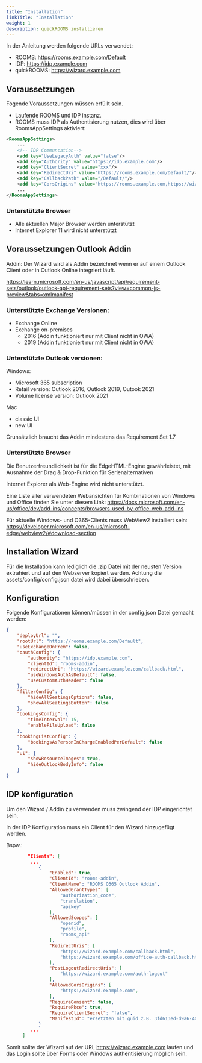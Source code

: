```yaml
---
title: "Installation"
linkTitle: "Installation"
weight: 1 
description: quickROOMS installieren
---
```


In der Anleitung werden folgende URLs verwendet:

- ROOMS: https://rooms.example.com/Default
- IDP: https://idp.example.com
- quickROOMS: https://wizard.example.com

## Voraussetzungen

Fogende Voraussetzungen müssen erfüllt sein.
- Laufende ROOMS und IDP instanz. 
- ROOMS muss IDP als Authentisierung nutzen, dies wird über RoomsAppSettings aktiviert:

```xml
<RoomsAppSettings>
	...
	<!-- IDP Communcation-->
	<add key="UseLegacyAuth" value="false"/>
	<add key="Authority" value="https://idp.example.com"/>
	<add key="ClientSecret" value="xxx"/>
	<add key="RedirectUri" value="https://rooms.example.com/Default/"/>
	<add key="CallbackPath" value="/Default/"/>
	<add key="CorsOrigins" value="https://rooms.example.com,https://wizard.example.com,https://idp.example.com" />
	...
</RoomsAppSettings>
```

### Unterstützte Browser

- Alle aktuellen Major Browser werden unterstützt
- Internet Explorer 11 wird nicht unterstützt

## Voraussetzungen Outlook Addin

Addin: Der Wizard wird als Addin bezeichnet wenn er auf einem Outlook Client oder in Outlook Online integriert läuft.

https://learn.microsoft.com/en-us/javascript/api/requirement-sets/outlook/outlook-api-requirement-sets?view=common-js-preview&tabs=xmlmanifest

### Unterstützte Exchange Versionen:

- Exchange Online
- Exchange on-premises 	
  - 2016 (Addin funktioniert nur mit Client nicht in OWA)
  - 2019 (Addin funktioniert nur mit Client nicht in OWA)

### Unterstützte Outlook versionen:

Windows:

- Microsoft 365 subscription
- Retail version: Outlook 2016, Outlook 2019, Outook 2021
- Volume license version: Outlook 2021

Mac
- classic UI
- new UI

Grunsätzlich braucht das Addin mindestens das Requirement Set 1.7

### Unterstützte Browser

Die Benutzerfreundlichkeit ist für die EdgeHTML-Engine gewährleistet, mit Ausnahme der Drag & Drop-Funktion für Serienalternativen

Internet Explorer als Web-Engine wird nicht unterstützt. 

Eine Liste aller verwendeten Webansichten für Kombinationen von Windows und Office finden Sie unter diesem Link:
https://docs.microsoft.com/en-us/office/dev/add-ins/concepts/browsers-used-by-office-web-add-ins

Für aktuelle Windows- und O365-Clients muss WebView2 installiert sein:
https://developer.microsoft.com/en-us/microsoft-edge/webview2/#download-section


## Installation Wizard

Für die Installation kann lediglich die .zip Datei mit der neusten Version extrahiert und auf den Webserver kopiert werden. Achtung die assets/config/config.json datei wird dabei überschrieben.

## Konfiguration

Folgende Konfigurationen können/müssen in der config.json Datei gemacht werden:

```json
{
	"deployUrl": "",
	"rootUrl": "https://rooms.example.com/Default",
	"useExchangeOnPrem": false,
	"oauthConfig": {
		"authority": "https://idp.example.com",
		"clientId": "rooms-addin",
		"redirectUri": "https://wizard.example.com/callback.html",
		"useWindowsAuthAsDefault": false,
		"useCustomAuthHeader": false
	},
	"filterConfig": {
		"hideAllSeatingsOptions": false,
		"showAllSeatingsButton": false
	},
	"bookingsConfig": {
		"timeInterval": 15,
		"enableFileUpload": false
	},
	"bookingListConfig": {
		"bookingsAsPersonInChargeEnabledPerDefault": false
	},
	"ui": {
		"showResourceImages": true,
		"hideOutlookBodyInfo": false
	}
}
```

## IDP konfiguration

Um den Wizard / Addin zu verwenden muss zwingend der IDP eingerichtet sein.

In der IDP Konfiguration muss ein Client für den Wizard hinzugefügt werden.

Bspw.:

```json
		"Clients": [
         ...
			{
				"Enabled": true,
				"ClientId": "rooms-addin",
				"ClientName": "ROOMS O365 Outlook Addin",
				"AllowedGrantTypes": [
					"authorization_code",
					"translation",
					"apikey"
				],
				"AllowedScopes": [
					"openid",
					"profile",
					"rooms_api"
				],
				"RedirectUris": [
					"https://wizard.example.com/callback.html",
					"https://wizard.example.com/office-auth-callback.html"
				],
				"PostLogoutRedirectUris": [
					"https://wizard.example.com/auth-logout"
				],
				"AllowedCorsOrigins": [
					"https://wizard.example.com",
				],
				"RequireConsent": false,
				"RequirePkce": true,
				"RequireClientSecret": "false",
				"ManifestId": "ersetzten mit guid z.B. 3fd613ed-d9a6-4096-8008-70d4d635d915"
			}
         ...
      ]
```

Somit sollte der Wizard auf der URL https://wizard.example.com laufen und das Login sollte über Forms oder Windows authentisierung möglich sein.